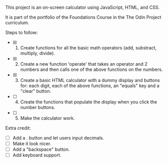 This project is an on-screen calculator using JavaScript, HTML, and CSS.

It is part of the portfolio of the Foundations Course in the The Odin Project curriculum.

Steps to follow:

- [x] 1. Create functions for all the basic math operators (add, substract, multiply, divide).
- [x] 2. Create a new function 'operate' that takes an operator and 2 numbers and then calls one of the above functions on the numbers.
- [x] 3. Create a basic HTML calculator with a dummy display and buttons for: each digit, each of the above functions, an "equals" key and a "clear" button.
- [ ] 4. Create the functions that populate the display when you click the number buttons.
- [ ] 5. Make the calculator work.

Extra credit:

- [ ] Add a . button and let users input decimals.
- [ ] Make it look nicer.
- [ ] Add a "backspace" button.
- [ ] Add keyboard support.